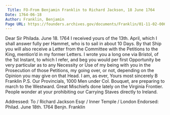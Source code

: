 ```yaml
---
 Title: FO-From Benjamin Franklin to Richard Jackson, 18 June 1764
Date: 1764-06-18
Author: Franklin, Benjamin
Page URL: https://founders.archives.gov/documents/Franklin/01-11-02-0060
---
```


Dear Sir
Philada. June 18. 1764
I received yours of the 13th. April, which I shall answer fully per Hammet, who is to sail in about 10 Days. By that Ship you will also receive a Letter from the Committee with the Petitions to the King, mention’d in my former Letters. I wrote you a long one via Bristol, of the 1st Instant, to which I refer, and beg you would per first Opportunity be very particular as to any Necessity or Use of my being with you in the Prosecution of those Petitions, my going over, or not, depending on the Opinion you may give on that Head. I am, as ever, Yours most sincerely
B Franklin
P.S. Our Provincials, 1000 Men under Col. Bouquet, are preparing to march to the Westward.
Great Mischiefs done lately on the Virginia Frontier. People wonder at your prohibiting our Carrying Staves directly to Ireland.
 
Addressed: To / Richard Jackson Esqr / Inner Temple / London
Endorsed: Philad. June 18th. 1764 Benjn. Franklin

